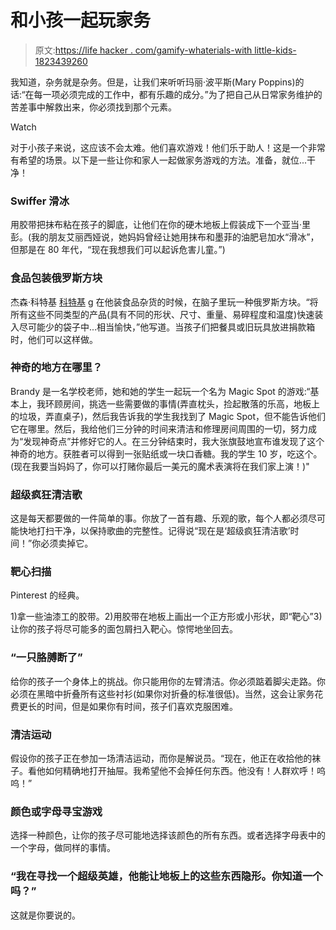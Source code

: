 # 和小孩一起玩家务

> 原文:[https://life hacker . com/gamify-whaterials-with little-kids-1823439260](https://lifehacker.com/gamify-chores-with-little-kids-1823439260)

我知道，杂务就是杂务。但是，让我们来听听玛丽·波平斯(Mary Poppins)的话:“在每一项必须完成的工作中，都有乐趣的成分。”为了把自己从日常家务维护的苦差事中解救出来，你必须找到那个元素。

Watch

对于小孩子来说，这应该不会太难。他们喜欢游戏！他们乐于助人！这是一个非常有希望的场景。以下是一些让你和家人一起做家务游戏的方法。准备，就位...干净！

### Swiffer 滑冰

用胶带把抹布粘在孩子的脚底，让他们在你的硬木地板上假装成下一个亚当·里彭。(我的朋友艾丽西娅说，她妈妈曾经让她用抹布和墨菲的油肥皂加水“滑冰”，但那是在 80 年代，“现在我想我们可以起诉危害儿童。”)

### 食品包装俄罗斯方块

杰森·科特基 [科特基](https://kottke.org/05/11/tidying-up) [g](https://kottke.org/05/11/tidying-up) 在他装食品杂货的时候，在脑子里玩一种俄罗斯方块。“将所有这些不同类型的产品(具有不同的形状、尺寸、重量、易碎程度和温度)快速装入尽可能少的袋子中...相当愉快，”他写道。当孩子们把餐具或旧玩具放进捐款箱时，他们可以这样做。

### 神奇的地方在哪里？

Brandy 是一名学校老师，她和她的学生一起玩一个名为 Magic Spot 的游戏:“基本上，我环顾房间，挑选一些需要做的事情(弄直枕头，捡起散落的乐高，地板上的垃圾，弄直桌子)，然后我告诉我的学生我找到了 Magic Spot，但不能告诉他们它在哪里。然后，我给他们三分钟的时间来清洁和修理房间周围的一切，努力成为“发现神奇点”并修好它的人。在三分钟结束时，我大张旗鼓地宣布谁发现了这个神奇的地方。获胜者可以得到一张贴纸或一块口香糖。我的学生 10 岁，吃这个。(现在我要当妈妈了，你可以打赌你最后一美元的魔术表演将在我们家上演！)"

### 超级疯狂清洁歌

这是每天都要做的一件简单的事。你放了一首有趣、乐观的歌，每个人都必须尽可能快地打扫干净，以保持歌曲的完整性。记得说“现在是‘超级疯狂清洁歌’时间！”你必须卖掉它。

### 靶心扫描

Pinterest 的经典。

1)拿一些油漆工的胶带。2)用胶带在地板上画出一个正方形或小形状，即“靶心”3)让你的孩子将尽可能多的面包屑扫入靶心。惊愕地坐回去。

### “一只胳膊断了”

给你的孩子一个身体上的挑战。你只能用你的左臂清洁。你必须踮着脚尖走路。你必须在黑暗中折叠所有这些衬衫(如果你对折叠的标准很低)。当然，这会让家务花费更长的时间，但是如果你有时间，孩子们喜欢克服困难。

### 清洁运动

假设你的孩子正在参加一场清洁运动，而你是解说员。“现在，他正在收拾他的袜子。看他如何精确地打开抽屉。我希望他不会掉任何东西。他没有！人群欢呼！呜呜！”

### 颜色或字母寻宝游戏

选择一种颜色，让你的孩子尽可能地选择该颜色的所有东西。或者选择字母表中的一个字母，做同样的事情。

### “我在寻找一个超级英雄，他能让地板上的这些东西隐形。你知道一个吗？”

这就是你要说的。